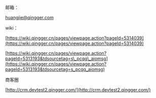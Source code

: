 邮箱：

huangjie@qingger.com

wiki：

[https://wiki.qingger.cn/pages/viewpage.action?pageId=5314039](https://wiki.qingger.cn/pages/viewpage.action?pageId=5314039)

[https://wiki.qingger.cn/pages/viewpage.action?pageId=5313193&tdsourcetag=s\_pcqq\_aiomsg](https://wiki.qingger.cn/pages/viewpage.action?pageId=5313193&tdsourcetag=s_pcqq_aiomsg)

商客圈

[http://crm.devtest2.qingger.com/](http://crm.devtest2.qingger.com/)







